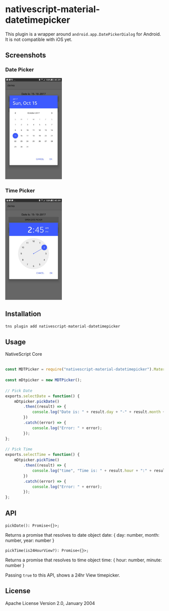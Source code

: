 # nativescript-material-datetimepicker

This plugin is a wrapper around `android.app.DatePickerDialog` for Android.
It is not compatible with iOS yet.

## Screenshots

### Date Picker
<img src="https://github.com/shiv19/nativescript-material-datetimepicker/blob/master/assets/datepicker.jpeg?raw=true" height="320" > 

### Time Picker
<img src="https://github.com/shiv19/nativescript-material-datetimepicker/blob/master/assets/timepicker.jpeg?raw=true" height="320" > 

## Installation

```javascript
tns plugin add nativescript-material-datetimepicker
```

## Usage 

NativeScript Core

```js

const MDTPicker = require("nativescript-material-datetimepicker").MaterialDatetimepicker;

const mDtpicker = new MDTPicker();

// Pick Date
exports.selectDate = function() {
    mDtpicker.pickDate()
        .then((result) => {
            console.log("Date is: " + result.day + "-" + result.month + "-" + result.year);
        })
        .catch((error) => {
            console.log("Error: " + error);
        });
};

// Pick Time
exports.selectTime = function() {
    mDtpicker.pickTime()
        .then((result) => {
            console.log("time", "Time is: " + result.hour + ":" + result.minute);
        })
        .catch((error) => {
            console.log("Error: " + error);
        });
};

```

## API

`pickDate(): Promise<{}>;`

Returns a promise that resolves to date object
date: {
    day: number,
    month: number,
    year: number
}

`pickTime(is24HourView?): Promise<{}>;`

Returns a promise that resolves to time object
time: {
    hour: number,
    minute: number
}

Passing `true` to this API, shows a 24hr View timepicker.
    
## License

Apache License Version 2.0, January 2004
